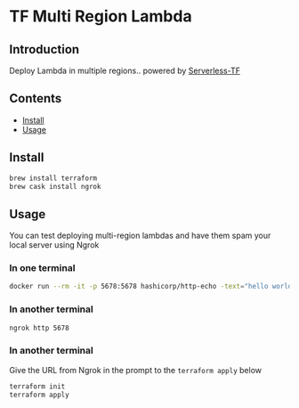 # TF Multi Region Lambda

## Introduction

Deploy Lambda in multiple regions.. powered by [Serverless-TF](https://github.com/rms1000watt/serverless-tf)

## Contents

- [Install](#install)
- [Usage](#usage)

## Install

```bash
brew install terraform
brew cask install ngrok
```

## Usage

You can test deploying multi-region lambdas and have them spam your local server using Ngrok

### In one terminal

```bash
docker run --rm -it -p 5678:5678 hashicorp/http-echo -text="hello world"
```

### In another terminal

```bash
ngrok http 5678
```

### In another terminal

Give the URL from Ngrok in the prompt to the `terraform apply` below

```bash
terraform init
terraform apply
```
